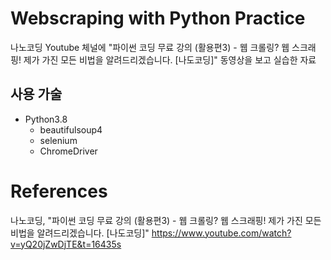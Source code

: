 # Webscraping with Python Practice
나노코딩 Youtube 체널에 "파이썬 코딩 무료 강의 (활용편3) - 웹 크롤링? 웹 스크래핑! 제가 가진 모든 비법을 알려드리겠습니다. [나도코딩]" 동영상을 보고 실습한 자료

## 사용 가술 
* Python3.8
    * beautifulsoup4
    * selenium
    * ChromeDriver

# References
나노코딩, "파이썬 코딩 무료 강의 (활용편3) - 웹 크롤링? 웹 스크래핑! 제가 가진 모든 비법을 알려드리겠습니다. [나도코딩]" <https://www.youtube.com/watch?v=yQ20jZwDjTE&t=16435s>